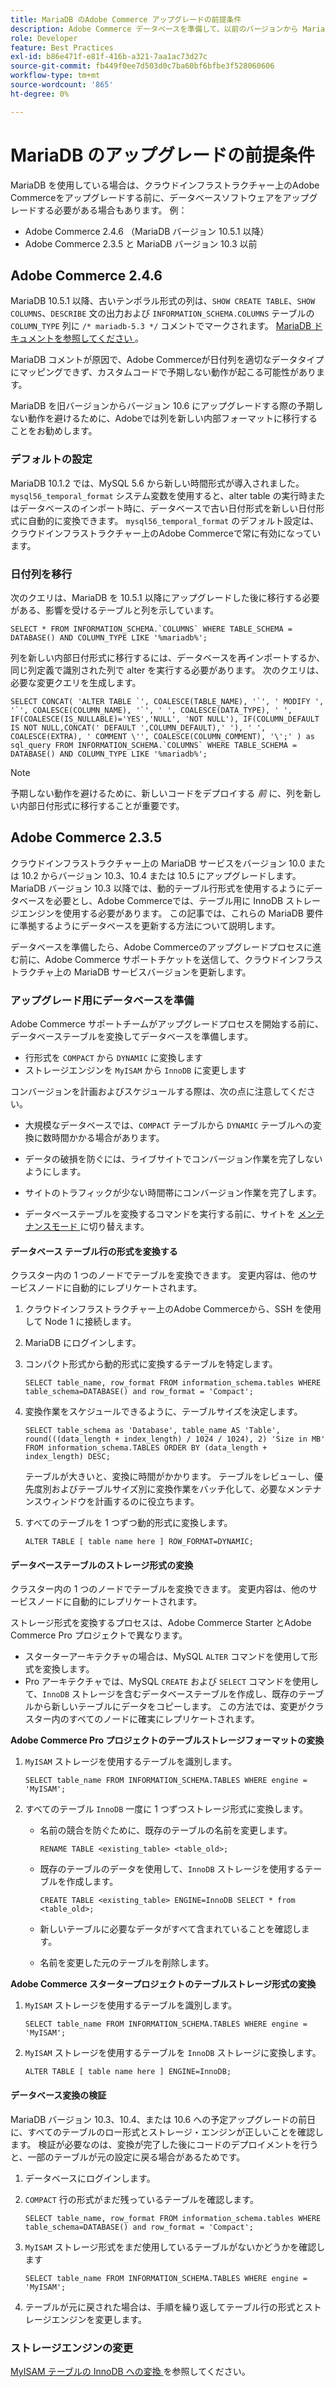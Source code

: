 ```yaml
---
title: MariaDB のAdobe Commerce アップグレードの前提条件
description: Adobe Commerce データベースを準備して、以前のバージョンから MariaDB をアップグレードする方法を説明します。
role: Developer
feature: Best Practices
exl-id: b86e471f-e81f-416b-a321-7aa1ac73d27c
source-git-commit: fb449f0ee7d503d0c7ba60bf6bfbe3f528060606
workflow-type: tm+mt
source-wordcount: '865'
ht-degree: 0%

---
```



# MariaDB のアップグレードの前提条件

MariaDB を使用している場合は、クラウドインフラストラクチャー上のAdobe Commerceをアップグレードする前に、データベースソフトウェアをアップグレードする必要がある場合もあります。 例：

- Adobe Commerce 2.4.6 （MariaDB バージョン 10.5.1 以降）
- Adobe Commerce 2.3.5 と MariaDB バージョン 10.3 以前

## Adobe Commerce 2.4.6

MariaDB 10.5.1 以降、古いテンポラル形式の列は、`SHOW CREATE TABLE`、`SHOW COLUMNS`、`DESCRIBE` 文の出力および `INFORMATION_SCHEMA.COLUMNS` テーブルの `COLUMN_TYPE` 列に `/* mariadb-5.3 */` コメントでマークされます。 [MariaDB ドキュメントを参照してください ](https://mariadb.com/kb/en/datetime/#internal-format)。

MariaDB コメントが原因で、Adobe Commerceが日付列を適切なデータタイプにマッピングできず、カスタムコードで予期しない動作が起こる可能性があります。

MariaDB を旧バージョンからバージョン 10.6 にアップグレードする際の予期しない動作を避けるために、Adobeでは列を新しい内部フォーマットに移行することをお勧めします。

### デフォルトの設定

MariaDB 10.1.2 では、MySQL 5.6 から新しい時間形式が導入されました。`mysql56_temporal_format` システム変数を使用すると、alter table の実行時またはデータベースのインポート時に、データベースで古い日付形式を新しい日付形式に自動的に変換できます。 `mysql56_temporal_format` のデフォルト設定は、クラウドインフラストラクチャー上のAdobe Commerceで常に有効になっています。

### 日付列を移行

次のクエリは、MariaDB を 10.5.1 以降にアップグレードした後に移行する必要がある、影響を受けるテーブルと列を示しています。

```mysql
SELECT * FROM INFORMATION_SCHEMA.`COLUMNS` WHERE TABLE_SCHEMA = DATABASE() AND COLUMN_TYPE LIKE '%mariadb%';
```

列を新しい内部日付形式に移行するには、データベースを再インポートするか、同じ列定義で識別された列で alter を実行する必要があります。 次のクエリは、必要な変更クエリを生成します。

```mysql
SELECT CONCAT( 'ALTER TABLE `', COALESCE(TABLE_NAME), '`', ' MODIFY ', '`', COALESCE(COLUMN_NAME), '`', ' ', COALESCE(DATA_TYPE), ' ', IF(COALESCE(IS_NULLABLE)='YES','NULL', 'NOT NULL'), IF(COLUMN_DEFAULT IS NOT NULL,CONCAT(' DEFAULT ',COLUMN_DEFAULT),' '), ' ', COALESCE(EXTRA), ' COMMENT \'', COALESCE(COLUMN_COMMENT), '\';' ) as sql_query FROM INFORMATION_SCHEMA.`COLUMNS` WHERE TABLE_SCHEMA = DATABASE() AND COLUMN_TYPE LIKE '%mariadb%';
```

>[!NOTE]
>
>予期しない動作を避けるために、新しいコードをデプロイする _前_ に、列を新しい内部日付形式に移行することが重要です。

## Adobe Commerce 2.3.5

クラウドインフラストラクチャー上の MariaDB サービスをバージョン 10.0 または 10.2 からバージョン 10.3、10.4 または 10.5 にアップグレードします。MariaDB バージョン 10.3 以降では、動的テーブル行形式を使用するようにデータベースを必要とし、Adobe Commerceでは、テーブル用に InnoDB ストレージエンジンを使用する必要があります。 この記事では、これらの MariaDB 要件に準拠するようにデータベースを更新する方法について説明します。

データベースを準備したら、Adobe Commerceのアップグレードプロセスに進む前に、Adobe Commerce サポートチケットを送信して、クラウドインフラストラクチャ上の MariaDB サービスバージョンを更新します。

### アップグレード用にデータベースを準備

Adobe Commerce サポートチームがアップグレードプロセスを開始する前に、データベーステーブルを変換してデータベースを準備します。

- 行形式を `COMPACT` から `DYNAMIC` に変換します
- ストレージエンジンを `MyISAM` から `InnoDB` に変更します

コンバージョンを計画およびスケジュールする際は、次の点に注意してください。

- 大規模なデータベースでは、`COMPACT` テーブルから `DYNAMIC` テーブルへの変換に数時間かかる場合があります。

- データの破損を防ぐには、ライブサイトでコンバージョン作業を完了しないようにします。

- サイトのトラフィックが少ない時間帯にコンバージョン作業を完了します。

- データベーステーブルを変換するコマンドを実行する前に、サイトを [ メンテナンスモード ](../../../installation/tutorials/maintenance-mode.md) に切り替えます。

#### データベース テーブル行の形式を変換する

クラスター内の 1 つのノードでテーブルを変換できます。 変更内容は、他のサービスノードに自動的にレプリケートされます。

1. クラウドインフラストラクチャー上のAdobe Commerceから、SSH を使用して Node 1 に接続します。

1. MariaDB にログインします。

1. コンパクト形式から動的形式に変換するテーブルを特定します。

   ```mysql
   SELECT table_name, row_format FROM information_schema.tables WHERE table_schema=DATABASE() and row_format = 'Compact';
   ```

1. 変換作業をスケジュールできるように、テーブルサイズを決定します。

   ```mysql
   SELECT table_schema as 'Database', table_name AS 'Table', round(((data_length + index_length) / 1024 / 1024), 2) 'Size in MB' FROM information_schema.TABLES ORDER BY (data_length + index_length) DESC;
   ```

   テーブルが大きいと、変換に時間がかかります。 テーブルをレビューし、優先度別およびテーブルサイズ別に変換作業をバッチ化して、必要なメンテナンスウィンドウを計画するのに役立ちます。

1. すべてのテーブルを 1 つずつ動的形式に変換します。

   ```mysql
   ALTER TABLE [ table name here ] ROW_FORMAT=DYNAMIC;
   ```

#### データベーステーブルのストレージ形式の変換

クラスター内の 1 つのノードでテーブルを変換できます。 変更内容は、他のサービスノードに自動的にレプリケートされます。

ストレージ形式を変換するプロセスは、Adobe Commerce Starter とAdobe Commerce Pro プロジェクトで異なります。

- スターターアーキテクチャの場合は、MySQL `ALTER` コマンドを使用して形式を変換します。
- Pro アーキテクチャでは、MySQL `CREATE` および `SELECT` コマンドを使用して、`InnoDB` ストレージを含むデータベーステーブルを作成し、既存のテーブルから新しいテーブルにデータをコピーします。 この方法では、変更がクラスター内のすべてのノードに確実にレプリケートされます。

**Adobe Commerce Pro プロジェクトのテーブルストレージフォーマットの変換**

1. `MyISAM` ストレージを使用するテーブルを識別します。

   ```mysql
   SELECT table_name FROM INFORMATION_SCHEMA.TABLES WHERE engine = 'MyISAM';
   ```

1. すべてのテーブル `InnoDB` 一度に 1 つずつストレージ形式に変換します。

   - 名前の競合を防ぐために、既存のテーブルの名前を変更します。

     ```mysql
     RENAME TABLE <existing_table> <table_old>;
     ```

   - 既存のテーブルのデータを使用して、`InnoDB` ストレージを使用するテーブルを作成します。

     ```mysql
     CREATE TABLE <existing_table> ENGINE=InnoDB SELECT * from <table_old>;
     ```

   - 新しいテーブルに必要なデータがすべて含まれていることを確認します。

   - 名前を変更した元のテーブルを削除します。


**Adobe Commerce スタータープロジェクトのテーブルストレージ形式の変換**

1. `MyISAM` ストレージを使用するテーブルを識別します。

   ```mysql
   SELECT table_name FROM INFORMATION_SCHEMA.TABLES WHERE engine = 'MyISAM';
   ```

1. `MyISAM` ストレージを使用するテーブルを `InnoDB` ストレージに変換します。

   ```mysql
   ALTER TABLE [ table name here ] ENGINE=InnoDB;
   ```

#### データベース変換の検証

MariaDB バージョン 10.3、10.4、または 10.6 への予定アップグレードの前日に、すべてのテーブルのロー形式とストレージ・エンジンが正しいことを確認します。 検証が必要なのは、変換が完了した後にコードのデプロイメントを行うと、一部のテーブルが元の設定に戻る場合があるためです。

1. データベースにログインします。

1. `COMPACT` 行の形式がまだ残っているテーブルを確認します。

   ```mysql
   SELECT table_name, row_format FROM information_schema.tables WHERE table_schema=DATABASE() and row_format = 'Compact';
   ```

1. `MyISAM` ストレージ形式をまだ使用しているテーブルがないかどうかを確認します

   ```mysql
   SELECT table_name FROM INFORMATION_SCHEMA.TABLES WHERE engine = 'MyISAM';
   ```

1. テーブルが元に戻された場合は、手順を繰り返してテーブル行の形式とストレージエンジンを変更します。

### ストレージエンジンの変更

[MyISAM テーブルの InnoDB への変換 ](../planning/database-on-cloud.md) を参照してください。
